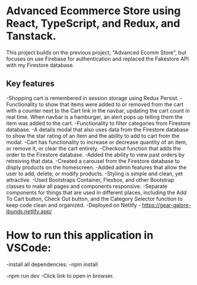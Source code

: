 # Advanced Ecommerce Store using React, TypeScript, and Redux, and Tanstack.

This project builds on the previous project, "Advanced Ecomm Store", but focuses on use Firebase for authentication and replaced the Fakestore API with my Firestore database.

## Key features 

-Shopping cart is remembered in session storage using Redux Persist.
-Functionality to show that items were added to or removed from the cart with a counter next to the Cart link in the navbar, updating the cart count in real time. When navbar is a hamburger, an alert pops up telling them the item was added to the cart.
-Functionality to filter categories from Firestore database.
-A details modal that also uses data from the Firestore database to show the star rating of an item and the ability to add to cart from the modal.
-Cart has functionality to increase or decrease quantity of an item, or remove it, or clear the cart entirely.
-Checkout function that adds the order to the Firestore database.
-Added the ability to view past orders by retreiving that data.
-Created a carousel from the Firestore database to disply products on the homescreen.
-Added admin features that allow the user to add, delete, or modify products.
-Styling is simple and clean, yet attractive.
-Used Bootstraps Container, Flexbox, and other Bootstrap classes to make all pages and components responsive.
-Separate components for things that are used in different places, including the Add To Cart button, Check Out button, and the Category Selector function to keep code clean and organized.
-Deployed on Netlify - https://gear-galore-jbunds.netlify.app/

# How to run this application in VSCode:

-install all dependencies:
  -npm install 

-npm run dev
  -Click link to open in browser.
